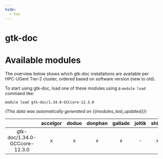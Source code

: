 ```yaml
---
hide:
  - toc
---
```


gtk-doc
=======

# Available modules


The overview below shows which gtk-doc installations are available per HPC-UGent Tier-2 cluster, ordered based on software version (new to old).

To start using gtk-doc, load one of these modules using a `module load` command like:

```shell
module load gtk-doc/1.34.0-GCCcore-12.3.0
```

*(This data was automatically generated on {{modules_last_updated}})*  

| |accelgor|doduo|donphan|gallade|joltik|shinx|skitty|
| :---: | :---: | :---: | :---: | :---: | :---: | :---: | :---: |
|gtk-doc/1.34.0-GCCcore-12.3.0|x|x|x|x|-|x|x|
